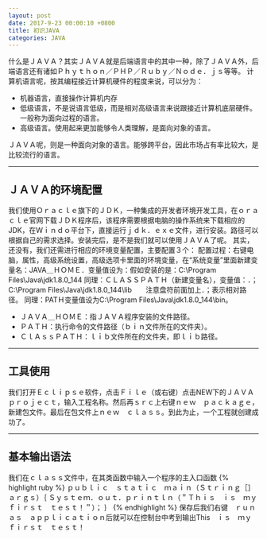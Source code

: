 ```yaml
---
layout: post
date: 2017-9-23 00:00:10 +0800
title: 初识JAVA
categories: JAVA
---
```

什么是ＪＡＶＡ？其实ＪＡＶＡ就是后端语言中的其中一种，除了ＪＡＶＡ外，后端语言还有诸如Ｐｈｙｔｈｏｎ／ＰＨＰ／Ｒｕｂｙ／Ｎｏｄｅ．ｊｓ等等。
计算机语言呢，按其编程接近计算机硬件的程度来说，可以分为：

* 机器语言，直接操作计算机内存
* 低级语言，不是说语言低级，而是相对高级语言来说跟接近计算机底层硬件。一般称为面向过程的语言。
* 高级语言。使用起来更加能够令人类理解，是面向对象的语言。

ＪＡＶＡ呢，则是一种面向对象的语言。能够跨平台，因此市场占有率比较大，是比较流行的语言。

***
## ＪＡＶＡ的环境配置

我们使用Ｏｒａｃｌｅ旗下的ＪＤＫ，一种集成的开发者环境开发工具，在ｏｒａｃｌｅ官网下载ＪＤＫ程序后，该程序需要根据电脑的操作系统来下载相应的JDK，在Ｗｉｎｄｏ平台下，直接运行ｊｄｋ．ｅｘｅ文件，进行安装。路径可以根据自己的需求选择。安装完后，是不是我们就可以使用ＪＡＶＡ了呢。
其实，还没有，我们还需进行相应的环境变量配置，主要配置３个：
配置过程：右键电脑，属性，高级系统设置，高级选项卡里面的环境变量，在“系统变量”里面新建变量名：JAVA＿ＨＯＭＥ．变量值设为：假如安装的是：C:\Program Files\Java\jdk1.8.0_144
同理：ＣＬＡＳＳＰＡＴＨ（新建变量名），变量值：．；C:\Program Files\Java\jdk1.8.0_144\lib　　注意盘符前面加上．；表示相对路径。
同理：PATＨ变量值设为C:\Program Files\Java\jdk1.8.0_144\bin。

* ＪＡＶＡ＿ＨＯＭＥ：指ＪＡＶＡ程序安装的文件路径。
* ＰＡＴＨ：执行命令的文件路径（ｂｉｎ文件所在的文件夹）。
* ＣｌＡｓｓＰＡＴＨ：ｌｉｂ文件所在的文件夹，即ｌｉｂ路径。


***
## 工具使用

我们打开Ｅｃｌｉｐｓｅ软件，点击Ｆｉｌｅ（或右键）点击NEW下的ＪＡＶＡ　ｐｒｏｊｅｃｔ，输入工程名称。然后再ｓｒｃ上右键ｎｅｗ　ｐａｃｋａｇｅ，新建包文件。最后在包文件上ｎｅｗ　ｃｌａｓｓ。到此为止，一个工程就创建成功了。

***
## 基本输出语法

我们在ｃｌａｓｓ文件中，在其类函数中输入一个程序的主入口函数
{% highlight ruby %}
ｐｕｂｌｉｃ　ｓｔａｔｉｃ　ｍａｉｎ（Ｓｔｒｉｎｇ［］　ａｒｇｓ）｛
	Ｓｙｓｔｅｍ．ｏｕｔ．ｐｒｉｎｔｌｎ（＂Ｔｈｉｓ　ｉｓ　ｍｙ　ｆｉｒｓｔ　ｔｅｓｔ！＂）；
｝
{% endhighlight %}
保存后我们右键　ｒｕｎ　ａｓ　ａｐｐｌｉｃａｔｉｏｎ后就可以在控制台中考到输出This　ｉｓ　ｍｙ　ｆｉｒｓｔ　ｔｅｓｔ！



